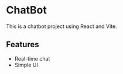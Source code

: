 # ChatBot

This is a chatbot project using React and Vite.

## Features

- Real-time chat
- Simple UI
